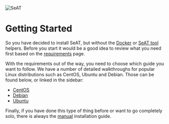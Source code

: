 ![SeAT](https://i.imgur.com/aPPOxSK.png)

# Getting Started

So you have decided to install SeAT, but without the [Docker] or [SeAT tool] helpers. Before you start it would be a good idea to review what you need first based on the [requirements] page.

With the requirements out of the way, you need to choose which guide you want to follow. We have a number of detailed walkthroughs for popular Linux distributions such as CentOS, Ubuntu and Debian. Those can be found below, or linked in the sidebar:

- [CentOS]
- [Debian]
- [Ubuntu]

Finally, if you have done this type of thing before or want to go completely solo, there is always the [manual] installation guide.

[Docker]: ../basic_installation.md
[SeAT tool]: ../basic_installation.md
[requirements]: ../requirements.md
[CentOS]: centos.md
[Debian]: debian.md
[Ubuntu]: ubuntu.md
[manual]: generic.md